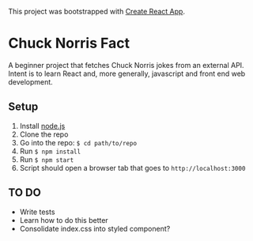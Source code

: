 This project was bootstrapped with [Create React App](https://github.com/facebookincubator/create-react-app).

# Chuck Norris Fact
A beginner project that fetches Chuck Norris jokes from an external API.
Intent is to learn React and, more generally, javascript and front end web development.

## Setup
1. Install [node.js](https://nodejs.org/en/)
2. Clone the repo
3. Go into the repo: `$ cd path/to/repo`
4. Run `$ npm install`
5. Run `$ npm start`
6. Script should open a browser tab that goes to `http://localhost:3000`

## TO DO
* Write tests
* Learn how to do this better
* Consolidate index.css into styled component?